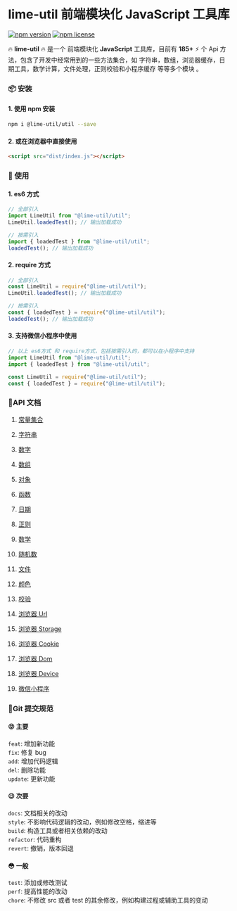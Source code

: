 # lime-util 前端模块化 JavaScript 工具库

[![npm version](https://img.shields.io/npm/v/xe-utils.svg?style=flat-square)](https://github.com/qq575792372/lime-util)
[![npm license](https://img.shields.io/github/license/mashape/apistatus.svg)](LICENSE)

🔥 **lime-util** 🔥 是一个 前端模块化 **JavaScript** 工具库，目前有 **185+** ⚡️ 个 Api 方法，包含了开发中经常用到的一些方法集合，如 字符串，数组，浏览器缓存，日期工具，数学计算，文件处理，正则校验和小程序缓存 等等多个模块 。

### 📦 安装

#### 1. 使用 npm 安装

```bash
npm i @lime-util/util --save
```

#### 2. 或在浏览器中直接使用

```html
<script src="dist/index.js"></script>
```

### 🎨 使用

#### 1. es6 方式

```javascript
// 全部引入
import LimeUtil from "@lime-util/util";
LimeUtil.loadedTest(); // 输出加载成功

// 按需引入
import { loadedTest } from "@lime-util/util";
loadedTest(); // 输出加载成功
```

#### 2. require 方式

```javascript
// 全部引入
const LimeUtil = require("@lime-util/util");
LimeUtil.loadedTest(); // 输出加载成功

// 按需引入
const { loadedTest } = require("@lime-util/util");
loadedTest(); // 输出加载成功
```

#### 3. 支持微信小程序中使用

```javascript
// 以上 es6方式 和 require方式，包括按需引入的，都可以在小程序中支持
import LimeUtil from "@lime-util/util";
import { loadedTest } from "@lime-util/util";

const LimeUtil = require("@lime-util/util");
const { loadedTest } = require("@lime-util/util");
```

### 📝API 文档

1. [常量集合](https://github.com/qq575792372/lime-util/blob/v2/doc/constant.md)

2. [字符串](https://github.com/qq575792372/lime-util/blob/v2/doc/string.md)

3. [数字](https://github.com/qq575792372/lime-util/blob/v2/doc/number.md)
4. [数组](https://github.com/qq575792372/lime-util/blob/v2/doc/array.md)
5. [对象](https://github.com/qq575792372/lime-util/blob/v2/doc/object.md)
6. [函数](https://github.com/qq575792372/lime-util/blob/v2/doc/function.md)

7. [日期](https://github.com/qq575792372/lime-util/blob/v2/src/date/README.md)
8. [正则](https://github.com/qq575792372/lime-util/blob/v2/doc/regexp.md)

9. [数学](https://github.com/qq575792372/lime-util/blob/v2/doc/math.md)

10. [随机数](https://github.com/qq575792372/lime-util/blob/v2/doc/random.md)

11. [文件](https://github.com/qq575792372/lime-util/blob/v2/doc/file.md)

12. [颜色](https://github.com/qq575792372/lime-util/blob/v2/doc/color.md)

13. [校验](https://github.com/qq575792372/lime-util/blob/v2/doc/validate.md)

14. [浏览器 Url](https://github.com/qq575792372/lime-util/blob/v2/doc/browser-url.md)
15. [浏览器 Storage](https://github.com/qq575792372/lime-util/blob/v2/doc/browser-storage.md)
16. [浏览器 Cookie](https://github.com/qq575792372/lime-util/blob/v2/doc/browser-cookie.md)
17. [浏览器 Dom](https://github.com/qq575792372/lime-util/blob/v2/doc/browser-dom.md)
18. [浏览器 Device](https://github.com/qq575792372/lime-util/blob/v2/doc/browser-device.md)

19. [微信小程序](https://github.com/qq575792372/lime-util/blob/v2/doc/xcx.md)

### 🔖Git 提交规范

#### 😝 主要

`feat`: 增加新功能  
`fix`: 修复 bug  
`add`: 增加代码逻辑  
`del`: 删除功能  
`update`: 更新功能

#### 😉 次要

`docs`: 文档相关的改动  
`style`: 不影响代码逻辑的改动，例如修改空格，缩进等  
`build`: 构造工具或者相关依赖的改动  
`refactor`: 代码重构  
`revert`: 撤销，版本回退

#### 😳 一般

`test`: 添加或修改测试  
`perf`: 提高性能的改动  
`chore`: 不修改 src 或者 test 的其余修改，例如构建过程或辅助工具的变动
